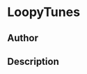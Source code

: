 # LoopyTunes

## Author

<!-- Insert Your Name Here -->

## Description

<!-- Describe your example here -->

